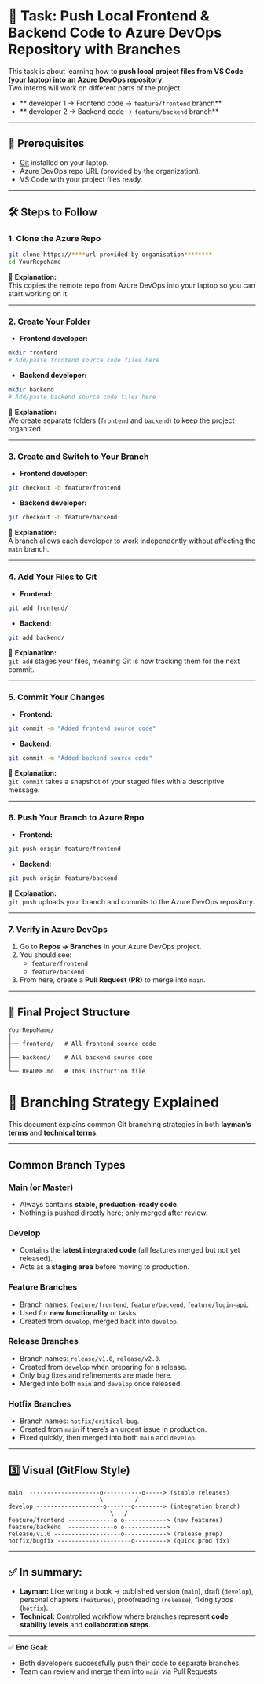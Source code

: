 # 🚀 Task: Push Local Frontend & Backend Code to Azure DevOps Repository with Branches

This task is about learning how to **push local project files from VS Code (your laptop) into an Azure DevOps repository**.  
Two interns will work on different parts of the project:  

- ** developer 1 → Frontend code → `feature/frontend` branch**  
- ** developer 2 → Backend code → `feature/backend` branch**  

---

## 📌 Prerequisites
- [Git](https://git-scm.com/downloads) installed on your laptop.  
- Azure DevOps repo URL (provided by the organization).  
- VS Code with your project files ready.  

---

## 🛠️ Steps to Follow

### **1. Clone the Azure Repo**
```bash
git clone https://****url provided by organisation********
cd YourRepoName
```
📖 **Explanation:**  
This copies the remote repo from Azure DevOps into your laptop so you can start working on it.  

---

### **2. Create Your Folder**
- **Frontend developer:**
```bash
mkdir frontend
# Add/paste frontend source code files here
```

- **Backend developer:**
```bash
mkdir backend
# Add/paste backend source code files here
```

📖 **Explanation:**  
We create separate folders (`frontend` and `backend`) to keep the project organized.  

---

### **3. Create and Switch to Your Branch**
- **Frontend developer:**
```bash
git checkout -b feature/frontend
```

- **Backend developer:**
```bash
git checkout -b feature/backend
```

📖 **Explanation:**  
A branch allows each developer to work independently without affecting the `main` branch.  

---

### **4. Add Your Files to Git**
- **Frontend:**
```bash
git add frontend/
```

- **Backend:**
```bash
git add backend/
```

📖 **Explanation:**  
`git add` stages your files, meaning Git is now tracking them for the next commit.  

---

### **5. Commit Your Changes**
- **Frontend:**
```bash
git commit -m "Added frontend source code"
```

- **Backend:**
```bash
git commit -m "Added backend source code"
```

📖 **Explanation:**  
`git commit` takes a snapshot of your staged files with a descriptive message.  

---

### **6. Push Your Branch to Azure Repo**
- **Frontend:**
```bash
git push origin feature/frontend
```

- **Backend:**
```bash
git push origin feature/backend
```

📖 **Explanation:**  
`git push` uploads your branch and commits to the Azure DevOps repository.  

---

### **7. Verify in Azure DevOps**
1. Go to **Repos → Branches** in your Azure DevOps project.  
2. You should see:  
   - `feature/frontend`  
   - `feature/backend`  
3. From here, create a **Pull Request (PR)** to merge into `main`.  

---

## 📂 Final Project Structure
```
YourRepoName/
│
├── frontend/   # All frontend source code
│
├── backend/    # All backend source code
│
└── README.md   # This instruction file
```
# 🌱 Branching Strategy Explained

This document explains common Git branching strategies in both **layman’s terms** and **technical terms**.

---

## Common Branch Types

### **Main (or Master)**
- Always contains **stable, production-ready code**.  
- Nothing is pushed directly here; only merged after review.  

### **Develop**
- Contains the **latest integrated code** (all features merged but not yet released).  
- Acts as a **staging area** before moving to production.  

### **Feature Branches**
- Branch names: `feature/frontend`, `feature/backend`, `feature/login-api`.  
- Used for **new functionality** or tasks.  
- Created from `develop`, merged back into `develop`.  

### **Release Branches**
- Branch names: `release/v1.0`, `release/v2.0`.  
- Created from `develop` when preparing for a release.  
- Only bug fixes and refinements are made here.  
- Merged into both `main` and `develop` once released.  

### **Hotfix Branches**
- Branch names: `hotfix/critical-bug`.  
- Created from `main` if there’s an urgent issue in production.  
- Fixed quickly, then merged into both `main` and `develop`.  

---

## 3️⃣ Visual (GitFlow Style)
```
main  --------------------o-----------o-----> (stable releases)
                          \         /
develop -------------------o-------o--------> (integration branch)
                             \   /
feature/frontend -------------o o------------> (new features)
feature/backend  -------------o o------------> 
release/v1.0 -------------------o------------> (release prep)
hotfix/bugfix ---------------------o---------> (quick prod fix)
```

---

## ✅ In summary:
- **Layman:** Like writing a book → published version (`main`), draft (`develop`), personal chapters (`features`), proofreading (`release`), fixing typos (`hotfix`).  
- **Technical:** Controlled workflow where branches represent **code stability levels** and **collaboration steps**.  

---

✅ **End Goal:**  
- Both developers successfully push their code to separate branches.  
- Team can review and merge them into `main` via Pull Requests.  
